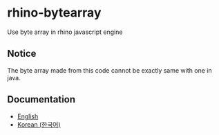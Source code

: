 # rhino-bytearray
Use byte array in rhino javascript engine

## Notice
The byte array made from this code cannot be exactly same with one in java. 

## Documentation
- <a href="https://github.com/sweetcorn1229/rhino-bytearray/blob/main/documentation/english-d.md">English</a>
- <a href="https://github.com/sweetcorn1229/rhino-bytearray/blob/main/documentation/korean-d.md">Korean (한국어)</a>
